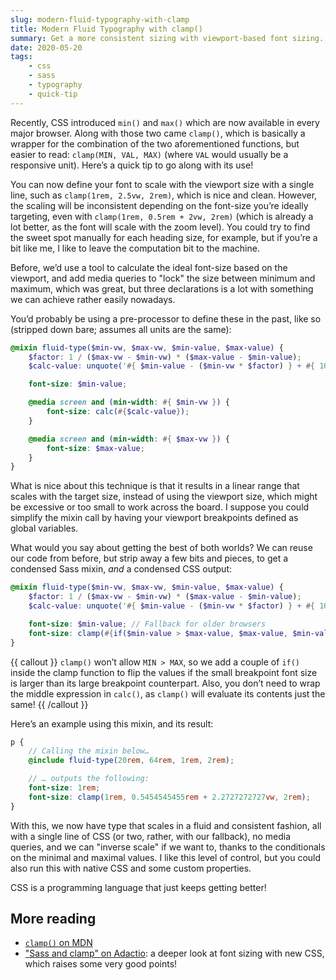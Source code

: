 ```yaml
---
slug: modern-fluid-typography-with-clamp
title: Modern Fluid Typography with clamp()
summary: Get a more consistent sizing with viewport-based font sizing.
date: 2020-05-20
tags:
    - css
    - sass
    - typography
    - quick-tip
---
```


Recently, CSS introduced `min()` and `max()` which are now available in every major browser. Along with those two came `clamp()`, which is basically a wrapper for the combination of the two aforementioned functions, but easier to read: `clamp(MIN, VAL, MAX)` (where `VAL` would usually be a responsive unit). Here’s a quick tip to go along with its use!

You can now define your font to scale with the viewport size with a single line, such as `clamp(1rem, 2.5vw, 2rem)`, which is nice and clean. However, the scaling will be inconsistent depending on the font-size you’re ideally targeting, even with `clamp(1rem, 0.5rem + 2vw, 2rem)` (which is already a lot better, as the font will scale with the zoom level). You could try to find the sweet spot manually for each heading size, for example, but if you’re a bit like me, I like to leave the computation bit to the machine.

Before, we’d use a tool to calculate the ideal font-size based on the viewport, and add media queries to "lock" the size between minimum and maximum, which was great, but three declarations is a lot with something we can achieve rather easily nowadays.

You’d probably be using a pre-processor to define these in the past, like so (stripped down bare; assumes all units are the same):

```scss
@mixin fluid-type($min-vw, $max-vw, $min-value, $max-value) {
	$factor: 1 / ($max-vw - $min-vw) * ($max-value - $min-value);
	$calc-value: unquote('#{ $min-value - ($min-vw * $factor) } + #{ 100vw * $factor }');

	font-size: $min-value;

	@media screen and (min-width: #{ $min-vw }) {
		font-size: calc(#{$calc-value});
	}

	@media screen and (min-width: #{ $max-vw }) {
		font-size: $max-value;
	}
}
```

What is nice about this technique is that it results in a linear range that scales with the target size, instead of using the viewport size, which might be excessive or too small to work across the board. I suppose you could simplify the mixin call by having your viewport breakpoints defined as global variables.

What would you say about getting the best of both worlds? We can reuse our code from before, but strip away a few bits and pieces, to get a condensed Sass mixin, _and_ a condensed CSS output:

```scss
@mixin fluid-type($min-vw, $max-vw, $min-value, $max-value) {
	$factor: 1 / ($max-vw - $min-vw) * ($max-value - $min-value);
	$calc-value: unquote('#{ $min-value - ($min-vw * $factor) } + #{ 100vw * $factor }');

	font-size: $min-value; // Fallback for older browsers
	font-size: clamp(#{if($min-value > $max-value, $max-value, $min-value)}, #{$calc-value}, #{if($min-value > $max-value, $min-value, $max-value)});
}
```

{{ callout }}
`clamp()` won’t allow `MIN > MAX`, so we add a couple of `if()` inside the clamp function to flip the values if the small breakpoint font size is larger than its large breakpoint counterpart. Also, you don’t need to wrap the middle expression in `calc()`, as `clamp()` will evaluate its contents just the same!
{{ /callout }}

Here’s an example using this mixin, and its result:

```scss
p {
	// Calling the mixin below…
	@include fluid-type(20rem, 64rem, 1rem, 2rem);

	// … outputs the following:
	font-size: 1rem;
	font-size: clamp(1rem, 0.5454545455rem + 2.2727272727vw, 2rem);
}
```

With this, we now have type that scales in a fluid and consistent fashion, all with a single line of CSS (or two, rather, with our fallback), no media queries, and we can "inverse scale" if we want to, thanks to the conditionals on the minimal and maximal values. I like this level of control, but you could also run this with native CSS and some custom properties.

CSS is a programming language that just keeps getting better!

## More reading

-   [`clamp()` on MDN](https://developer.mozilla.org/en-US/docs/Web/CSS/clamp)
-   ["Sass and clamp" on Adactio](https://adactio.com/journal/16887): a deeper look at font sizing with new CSS, which raises some very good points!
